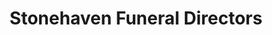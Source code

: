 ---
title: "Stonehaven Funeral Directors"
url: /stonehaven/stonehaven-funeral-directors/
shop: Bestattungen
---